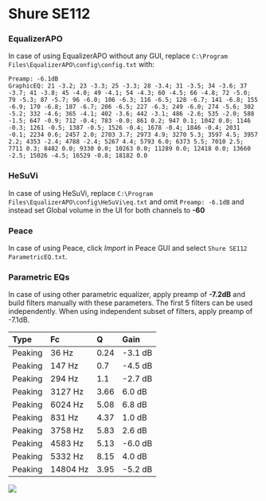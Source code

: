 # Shure SE112

### EqualizerAPO
In case of using EqualizerAPO without any GUI, replace `C:\Program Files\EqualizerAPO\config\config.txt`
with:
```
Preamp: -6.1dB
GraphicEQ: 21 -3.2; 23 -3.3; 25 -3.3; 28 -3.4; 31 -3.5; 34 -3.6; 37 -3.7; 41 -3.8; 45 -4.0; 49 -4.1; 54 -4.3; 60 -4.5; 66 -4.8; 72 -5.0; 79 -5.3; 87 -5.7; 96 -6.0; 106 -6.3; 116 -6.5; 128 -6.7; 141 -6.8; 155 -6.9; 170 -6.8; 187 -6.7; 206 -6.5; 227 -6.3; 249 -6.0; 274 -5.6; 302 -5.2; 332 -4.6; 365 -4.1; 402 -3.6; 442 -3.1; 486 -2.6; 535 -2.0; 588 -1.5; 647 -0.9; 712 -0.4; 783 -0.0; 861 0.2; 947 0.1; 1042 0.0; 1146 -0.3; 1261 -0.5; 1387 -0.5; 1526 -0.4; 1678 -0.4; 1846 -0.4; 2031 -0.1; 2234 0.6; 2457 2.0; 2703 3.7; 2973 4.9; 3270 5.3; 3597 4.5; 3957 2.2; 4353 -2.4; 4788 -2.4; 5267 4.4; 5793 6.0; 6373 5.5; 7010 2.5; 7711 0.3; 8482 0.0; 9330 0.0; 10263 0.0; 11289 0.0; 12418 0.0; 13660 -2.5; 15026 -4.5; 16529 -0.8; 18182 0.0
```

### HeSuVi
In case of using HeSuVi, replace `C:\Program Files\EqualizerAPO\config\HeSuVi\eq.txt` and omit `Preamp:
-6.1dB` and instead set Global volume in the UI for both channels to **-60**

### Peace
In case of using Peace, click *Import* in Peace GUI and select `Shure SE112 ParametricEQ.txt`.

### Parametric EQs
In case of using other parametric equalizer, apply preamp of **-7.2dB** and build filters manually
with these parameters. The first 5 filters can be used independently.
When using independent subset of filters, apply preamp of -7.1dB.

| Type    | Fc       |    Q | Gain    |
|:--------|:---------|:-----|:--------|
| Peaking | 36 Hz    | 0.24 | -3.1 dB |
| Peaking | 147 Hz   | 0.7  | -4.5 dB |
| Peaking | 294 Hz   | 1.1  | -2.7 dB |
| Peaking | 3127 Hz  | 3.66 | 6.0 dB  |
| Peaking | 6024 Hz  | 5.08 | 6.8 dB  |
| Peaking | 831 Hz   | 4.37 | 1.0 dB  |
| Peaking | 3758 Hz  | 5.83 | 2.6 dB  |
| Peaking | 4583 Hz  | 5.13 | -6.0 dB |
| Peaking | 5332 Hz  | 8.15 | 4.0 dB  |
| Peaking | 14804 Hz | 3.95 | -5.2 dB |

![](https://raw.githubusercontent.com/jaakkopasanen/AutoEq/master/results/oratory1990/harman_in-ear_2017-1/Shure%20SE112/Shure%20SE112.png)